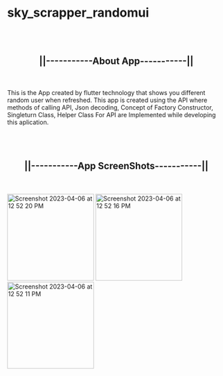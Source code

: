 # sky_scrapper_randomui
<br></br>
## <div align="center">||-----------About App-----------||</div>
<br></br>
This is the App created by flutter technology that shows you different random user when refreshed. This app is created using the API where methods of calling API, Json decoding, Concept of Factory Constructor, Singleturn Class, Helper Class For API are Implemented while developing this aplication.
<br></br><br></br>
## <div align="center">||-----------App ScreenShots-----------||</div>
<br></br>
<img width="200" alt="Screenshot 2023-04-06 at 12 52 20 PM" src="https://user-images.githubusercontent.com/121867874/230308286-c3a4a591-0a12-4e95-b94b-943836462ae0.png">
<img width="200" alt="Screenshot 2023-04-06 at 12 52 16 PM" src="https://user-images.githubusercontent.com/121867874/230308289-1cf5ece1-14bc-414d-a8c3-b94aa35b67a4.png">
<img width="200" alt="Screenshot 2023-04-06 at 12 52 11 PM" src="https://user-images.githubusercontent.com/121867874/230308297-eb9d52b2-d6e9-445f-9906-21041ddbe5e7.png">
